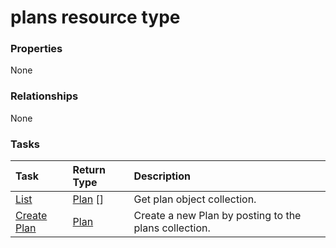 # plans resource type



### Properties
None

### Relationships
None


### Tasks

| Task		   | Return Type	|Description|
|:---------------|:--------|:----------|
|[List](../api/plan_list.md) | [Plan](plan.md) [] |Get plan object collection. |
|[Create Plan](../api/plan_post_plans.md) |[Plan](plan.md)| Create a new Plan by posting to the plans collection.|

<!-- uuid: 721c2e46-e545-4518-abd6-84ecbe9a5d15
2015-10-16 10:08:01 UTC -->
<!-- {
  "type": "#page.annotation",
  "description": "plans resource",
  "keywords": "",
  "section": "documentation",
  "tocPath": ""
}-->